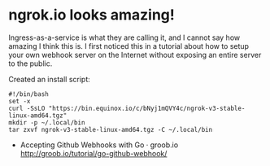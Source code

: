 # ngrok.io looks amazing!

Ingress-as-a-service is what they are calling it, and I cannot say how amazing I think this is. I first noticed this in a tutorial about how to setup your own webhook server on the Internet without exposing an entire server to the public.

Created an install script:

```
#!/bin/bash
set -x
curl -SsLO "https://bin.equinox.io/c/bNyj1mQVY4c/ngrok-v3-stable-linux-amd64.tgz"
mkdir -p ~/.local/bin
tar zxvf ngrok-v3-stable-linux-amd64.tgz -C ~/.local/bin
```

* Accepting Github Webhooks with Go · groob.io  
  <http://groob.io/tutorial/go-github-webhook/>
